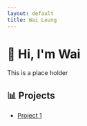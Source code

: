 ```yaml
---
layout: default
title: Wai Leung
---
```


# 👋 Hi, I'm Wai

This is a place holder

## 📊 Projects

- [Project 1](https://github.com/)
